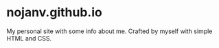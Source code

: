 # nojanv.github.io
My personal site with some info about me.
Crafted by myself with simple HTML and CSS.
